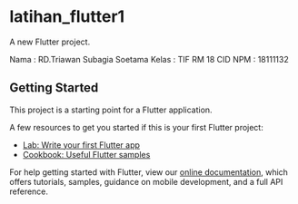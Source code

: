 # latihan_flutter1

A new Flutter project.

Nama  : RD.Triawan Subagia Soetama
Kelas : TIF RM 18 CID
NPM   : 18111132


## Getting Started

This project is a starting point for a Flutter application.

A few resources to get you started if this is your first Flutter project:

- [Lab: Write your first Flutter app](https://flutter.dev/docs/get-started/codelab)
- [Cookbook: Useful Flutter samples](https://flutter.dev/docs/cookbook)

For help getting started with Flutter, view our
[online documentation](https://flutter.dev/docs), which offers tutorials,
samples, guidance on mobile development, and a full API reference.
